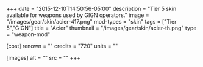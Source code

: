 +++
date = "2015-12-10T14:50:56-05:00"
description = "Tier 5 skin available for weapons used by GIGN operators."
image = "/images/gear/skin/acier-417.png"
mod-types = "skin"
tags = ["Tier 5","GIGN"]
title = "Acier"
thumbnail = "/images/gear/skin/acier-th.png"
type = "weapon-mod"

[cost]
  renown = ""
  credits = "720"
  units = ""

[images]
  alt = ""
  src = ""
+++
